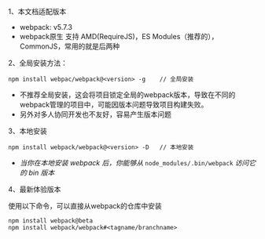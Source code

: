 1、本文档适配版本

* webpack: v5.7.3
* webpack原生 支持 AMD(RequireJS)，ES Modules（推荐的），CommonJS，常用的就是后两种

2、全局安装方法：

```
npm install webpac/webpack@<version> -g    // 全局安装
```

+ 不推荐全局安装，这会将项目锁定全局的webpack版本，导致在不同的webpack管理的项目中，可能因版本问题导致项目构建失败。
+ 另外对多人协同开发也不友好，容易产生版本问题

3、本地安装

```
npm install webpack/webpack@<version> -D   // 本地安装
```

* *当你在本地安装 webpack 后，你能够从* `node_modules/.bin/webpack` *访问它的 bin 版本*

4、最新体验版本

 使用以下命令，可以直接从webpack的仓库中安装

```
npm install webpack@beta
npm install webpack/webpack#<tagname/branchname>
```


